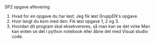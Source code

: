 SP2 opgave aflevering

1. Hvad for en opgave du har løst:
Jeg fik løst GruppEN's opgave.
2. Hvor langt du kom med den:
Fik løst opgave 1, 2 og 3.
3. Hvordan dit program skal eksekvereres, så man kan se det virke
Man kan enten se det i python notebook eller åbne det med Visual studio code.